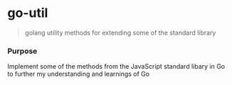 # go-util

> golang utility methods for extending some of the standard library

### Purpose

Implement some of the methods from the JavaScript standard libary in Go to further my understanding and learnings of Go
